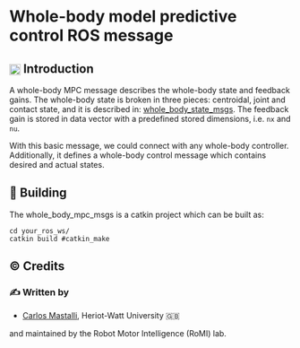 Whole-body model predictive control ROS message
==============================================

## <img align="center" height="20" src="https://i.imgur.com/vAYeCzC.png"/> Introduction

A whole-body MPC message describes the whole-body state and feedback gains. The whole-body state is broken in three pieces: centroidal, joint and contact state, and it is described in: [whole_body_state_msgs](https://github.com/loco-3d/whole_body_state_msgs).
The feedback gain is stored in data vector with a predefined stored dimensions, i.e. `nx` and `nu`.

With this basic message, we could connect with any whole-body controller. Additionally, it defines a whole-body control message which contains desired and actual states.

## :penguin: Building

The whole_body_mpc_msgs is a catkin project which can be built as:

	cd your_ros_ws/
	catkin build #catkin_make

## :copyright: Credits

### :writing_hand: Written by

- [Carlos Mastalli](https://romilab.org), Heriot-Watt University :uk:

and maintained by the Robot Motor Intelligence (RoMI) lab.
